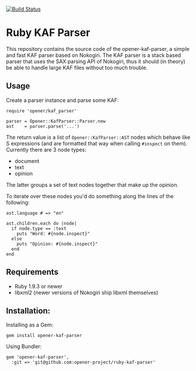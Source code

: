 [![Build Status](https://drone.io/github.com/opener-project/ruby-kaf-parser/status.png)](https://drone.io/github.com/opener-project/ruby-kaf-parser/latest)

# Ruby KAF Parser

This repository contains the source code of the opener-kaf-parser, a simple and
fast KAF parser based on Nokogiri. The KAF parser is a stack based parser that
uses the SAX parsing API of Nokogiri, thus it should (in theory) be able to
handle large KAF files without too much trouble.

## Usage

Create a parser instance and parse some KAF:

    require 'opener/kaf_parser'

    parser = Opener::KafParser::Parser.new
    ast    = parser.parse('...')

The return value is a list of `Opener::KafParser::AST` nodes which behave like
S expressions (and are formatted that way when calling `#inspect` on them).
Currently there are 3 node types:

* document
* text
* opinion

The latter groups a set of text nodes together that make up the opinion.

To iterate over these nodes you'd do something along the lines of the
following:

    ast.language # => "en"

    ast.children.each do |node|
      if node.type == :text
        puts "Word: #{node.inspect}"
      else
        puts "Opinion: #{node.inspect}"
      end
    end

## Requirements

* Ruby 1.9.3 or newer
* libxml2 (newer versions of Nokogiri ship libxml themselves)

## Installation:

Installing as a Gem:

    gem install opener-kaf-parser

Using Bundler:

    gem 'opener-kaf-parser',
      :git => 'git@github.com:opener-project/ruby-kaf-parser'
